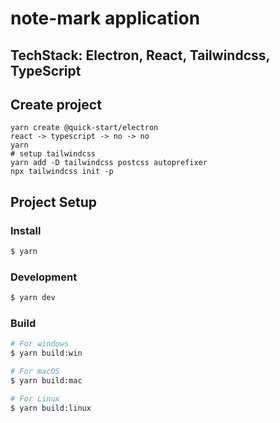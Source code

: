 # note-mark application

## TechStack: Electron, React, Tailwindcss, TypeScript

## Create project

```
yarn create @quick-start/electron
react -> typescript -> no -> no
yarn
# setup tailwindcss
yarn add -D tailwindcss postcss autoprefixer
npx tailwindcss init -p
```

## Project Setup

### Install

```bash
$ yarn
```

### Development

```bash
$ yarn dev
```

### Build

```bash
# For windows
$ yarn build:win

# For macOS
$ yarn build:mac

# For Linux
$ yarn build:linux
```
